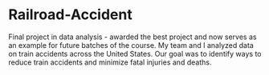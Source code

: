 # Railroad-Accident
Final project in data analysis - awarded the best project and now serves as an example for future batches of the course. My team and I analyzed data on train accidents across the United States. Our goal was to identify ways to reduce train accidents and minimize fatal injuries and deaths.
